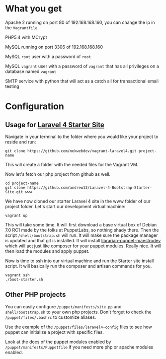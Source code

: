 # What you get

Apache 2 running on port 80 of 192.168.168.160, you can change the ip in the `Vagrantfile`

PHP5.4 with MCrypt

MySQL running on port 3306 of 192.168.168.160

MySQL `root` user with a password of `root`

MySQL `vagrant` user with a password of `vagrant` that has all privileges on a database named `vagrant`

SMTP service with python that will act as a catch all for transactional email testing

# Configuration

## Usage for [Laravel 4 Starter Site](https://github.com/andrew13/Laravel-4-Bootstrap-Starter-Site)

Navigate in your terminal to the folder where you would like your project to reside and run:

    git clone https://github.com/nekwebdev/vagrant-laravel4.git project-name

This will create a folder with the needed files for the Vagrant VM.

Now let's fetch our php project from github as well.

    cd project-name
    git clone https://github.com/andrew13/Laravel-4-Bootstrap-Starter-Site.git www

We have now cloned our starter Laravel 4 site in the www folder of our project folder. Let's start our development virtual machine:

    vagrant up

This will take some time. It will first download a base virtual box of Debian 7.0 RC1 made by the folks at PuppetLabs, so nothing shady there. Then the script `/shell/bootstrap.sh` will run. It will make sure the package manager is updated and that git is installed. It will install [librarian-puppet-maestrodev](https://github.com/maestrodev/librarian-puppet) which will act just like composer for your puppet modules. Really nice. It will then load the modules and apply puppet.

Now is time to ssh into our virtual machine and run the Starter site install script. It will basically run the composer and artisan commands for you.

    vagrant ssh
    ./boot-starter.sh



## Other PHP projects

You can easily configure `/puppet/manifests/site.pp` and `shell/bootstrap.sh` to your own php projects. Don't forget to check the `/puppet/files/.bashrc` to customize aliases.

Use the example of the `/puppet/files/laravel4-config` files to see how puppet can initialize a project with specific files.

Look at the docs of the puppet modules enabled by `/puppet/manifests/Puppetfile` if you need more php or apache modules enabled.
